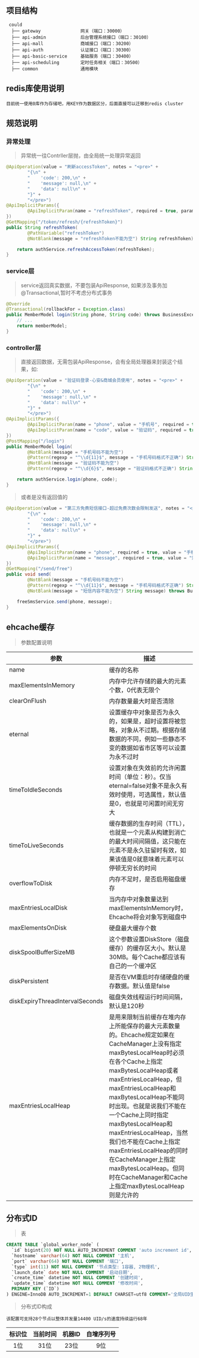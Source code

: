 ## 项目结构

```
 could
  ├── gateway               网关（端口：30000）
  ├── api-admin             后台管理系统接口（端口：30100）
  ├── api-mall              商城接口（端口：30200）
  ├── api-auth              认证接口（端口：30300）
  ├── api-basic-service     基础服务（端口：30400）
  ├── api-scheduling        定时任务相关（端口：30500）
  ├── common                通用模块
```

## redis库使用说明

```
目前统一使用0库作为存储吧，用KEY作为数据区分，后面直接可以迁移到redis cluster
```

## 规范说明

### 异常处理

> 异常统一往Contrller层抛，由全局统一处理异常返回

```java
@ApiOperation(value = "刷新accessToken", notes = "<pre>" +
        "{\n" +
        "    'code': 200,\n" +
        "    'message': null,\n" +
        "    'data': null\n" +
        "}" +
        "</pre>")
@ApiImplicitParams({
        @ApiImplicitParam(name = "refreshToken", required = true, paramType = "path", dataType = "String")
})
@GetMapping("/token/refresh/{refreshToken}")
public String refreshToken(
        @PathVariable("refreshToken")
        @NotBlank(message = "refreshToken不能为空") String refreshToken) throws RefreshTokenExpiredException {

    return authService.refreshAccessToken(refreshToken);
}
```

### service层

> service返回真实数据，不要包装ApiResponse, 如果涉及事务加@Transactional,暂时不考虑分布式事务

```java
@Override
@Transactional(rollbackFor = Exception.class)
public MemberModel login(String phone, String code) throws BusinessException {
    // ...
    return memberModel;
}
```

### controller层

> 直接返回数据，无需包装ApiResponse，会有全局处理器来封装这个结果，如:

```java
@ApiOperation(value = "验证码登录-心安&商城会员使用", notes = "<pre>" +
        "{\n" +
        "    'code': 200,\n" +
        "    'message': null,\n" +
        "    'data': null\n" +
        "}" +
        "</pre>")
@ApiImplicitParams({
        @ApiImplicitParam(name = "phone", value = "手机号", required = true, paramType = "query", dataType = "String"),
        @ApiImplicitParam(name = "code", value = "验证码", required = true, paramType = "query", dataType = "String")
})
@PostMapping("/login")
public MemberModel login(
        @NotBlank(message = "手机号码不能为空")
        @Pattern(regexp = "^\\d{11}$", message = "手机号码格式不正确") String phone,
        @NotBlank(message = "验证码不能为空")
        @Pattern(regexp = "^\\d{6}$", message = "验证码格式不正确") String code) throws BusinessException {

    return authService.login(phone, code);
}
```

> 或者是没有返回值的

```java
@ApiOperation(value = "第三方免费短信接口-超过免费次数会限制发送", notes = "<pre>" +
        "{\n" +
        "    'code': 200,\n" +
        "    'message': null,\n" +
        "    'data': null\n" +
        "}" +
        "</pre>")
@ApiImplicitParams({
        @ApiImplicitParam(name = "phone", required = true, value = "手机号码", paramType = "query", dataType = "String"),
        @ApiImplicitParam(name = "message", required = true, value = "短信内容", paramType = "query", dataType = "String"),
})
@GetMapping("/send/free")
public void send(
        @NotBlank(message = "手机号码不能为空")
        @Pattern(regexp = "^\\d{11}$", message = "手机号码格式不正确") String phone,
        @NotBlank(message = "短信内容不能为空") String message) throws BusinessException {

    freeSmsService.send(phone, message);
}
```

## ehcache缓存

> 参数配置说明

| 参数                              | 描述                                                                                                                                                                                                                                                                                                                                                            |
| ------------------------------- | ------------------------------------------------------------------------------------------------------------------------------------------------------------------------------------------------------------------------------------------------------------------------------------------------------------------------------------------------------------- |
| name                            | 缓存的名称                                                                                                                                                                                                                                                                                                                                                         |
| maxElementsInMemory             | 内存中允许存储的最大的元素个数，0代表无限个                                                                                                                                                                                                                                                                                                                                        |
| clearOnFlush                    | 内存数量最大时是否清除                                                                                                                                                                                                                                                                                                                                                   |
| eternal                         | 设置缓存中对象是否为永久的，如果是，超时设置将被忽略，对象从不过期。根据存储数据的不同，例如一些静态不变的数据如省市区等可以设置为永不过时                                                                                                                                                                                                                                                                                         |
| timeToIdleSeconds               | 设置对象在失效前的允许闲置时间（单位：秒）。仅当eternal=false对象不是永久有效时使用，可选属性，默认值是0，也就是可闲置时间无穷大                                                                                                                                                                                                                                                                                       |
| timeToLiveSeconds               | 缓存数据的生存时间（TTL），也就是一个元素从构建到消亡的最大时间间隔值，这只能在元素不是永久驻留时有效，如果该值是0就意味着元素可以停顿无穷长的时间                                                                                                                                                                                                                                                                                   |
| overflowToDisk                  | 内存不足时，是否启用磁盘缓存                                                                                                                                                                                                                                                                                                                                                |
| maxEntriesLocalDisk             | 当内存中对象数量达到maxElementsInMemory时，Ehcache将会对象写到磁盘中                                                                                                                                                                                                                                                                                                               |
| maxElementsOnDisk               | 硬盘最大缓存个数                                                                                                                                                                                                                                                                                                                                                      |
| diskSpoolBufferSizeMB           | 这个参数设置DiskStore（磁盘缓存）的缓存区大小。默认是30MB。每个Cache都应该有自己的一个缓冲区                                                                                                                                                                                                                                                                                                       |
| diskPersistent                  | 是否在VM重启时存储硬盘的缓存数据。默认值是false                                                                                                                                                                                                                                                                                                                                   |
| diskExpiryThreadIntervalSeconds | 磁盘失效线程运行时间间隔，默认是120秒                                                                                                                                                                                                                                                                                                                                          |
| maxEntriesLocalHeap             | 是用来限制当前缓存在堆内存上所能保存的最大元素数量的。Ehcache规定如果在CacheManager上没有指定maxBytesLocalHeap时必须在各个Cache上指定maxBytesLocalHeap或者maxEntriesLocalHeap，但maxEntriesLocalHeap和maxBytesLocalHeap不能同时出现。也就是说我们不能在一个Cache上同时指定maxBytesLocalHeap和maxEntriesLocalHeap，当然我们也不能在Cache上指定maxEntriesLocalHeap的同时在CacheManager上指定maxBytesLocalHeap。但同时在CacheManager和Cache上指定maxBytesLocalHeap则是允许的 |

## 分布式ID

> 表

```sql
CREATE TABLE `global_worker_node` (
  `id` bigint(20) NOT NULL AUTO_INCREMENT COMMENT 'auto increment id',
  `hostname` varchar(64) NOT NULL COMMENT '主机',
  `port` varchar(64) NOT NULL COMMENT '端口',
  `type` int(11) NOT NULL COMMENT '节点类型: 1容器, 2物理机',
  `launch_date` date NOT NULL COMMENT '启动日期',
  `create_time` datetime NOT NULL COMMENT '创建时间',
  `update_time` datetime NOT NULL COMMENT '修改时间',
  PRIMARY KEY (`ID`)
) ENGINE=InnoDB AUTO_INCREMENT=1 DEFAULT CHARSET=utf8 COMMENT='全局UID生成机器列表';
```

> 分布式ID构成

```
该配置可支持28个节点以整体并发量14400 UID/s的速度持续运行68年
```

| 标识位 | 当前时间 | 机器ID | 自增序列号 |
|:---:|:----:|:----:|:-----:|
| 1位  | 31位  | 23位  | 9位    |



